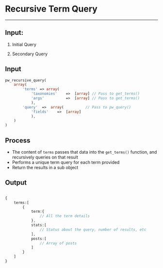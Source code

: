 
# Recursive Term Query
-----

## Input:

1. Initial Query

2. Secondary Query

## Input

```php
pw_recursive_query(
	array(
        'terms' => array(
            'taxonomies'    =>  [array] // Pass to get_terms()
            'args'          =>  [array] // Pass to get_terms()
            ),
        'query'  =>  array(          // Pass to pw_query()
            'fields'    =>  [array]     
            ),
    )
)
```

## Process

- The content of `terms` passes that data into the `get_terms()` function, and recursively queries on that result
- Performs a unique term query for each term provided
- Return the results in a sub object


## Output

```php

{
    terms:[
        {
            term:{
                // All the term details
            },
            stats:[
                // Status about the query, number of results, etc
            ],
            posts:[
                // Array of posts
            ]
        }
    ]
}


    

```